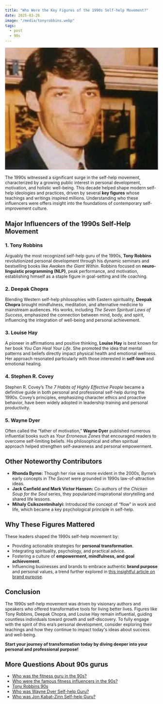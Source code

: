 ```yaml
---
title: "Who Were the Key Figures of the 1990s Self-help Movement?"
date: 2025-03-26
image: "/media/tonyrobbins.webp"
tags:
  - post
  - 90s
---
```


![Who Were the Key Figures of the 1990s Self-help Movement?](/media/tonyrobbins.webp)

The 1990s witnessed a significant surge in the self-help movement, characterized by a growing public interest in personal development, motivation, and holistic well-being. This decade helped shape modern self-help ideologies and practices, driven by several **key figures** whose teachings and writings inspired millions. Understanding who these influencers were offers insight into the foundations of contemporary self-improvement culture.

## Major Influencers of the 1990s Self-Help Movement

### 1. Tony Robbins
Arguably the most recognized self-help guru of the 1990s, **Tony Robbins** revolutionized personal development through his dynamic seminars and bestselling books like *Awaken the Giant Within*. Robbins focused on **neuro-linguistic programming (NLP)**, peak performance, and motivation, establishing himself as a staple figure in goal-setting and life coaching.

### 2. Deepak Chopra
Blending Western self-help philosophies with Eastern spirituality, **Deepak Chopra** brought mindfulness, meditation, and alternative medicine to mainstream audiences. His works, including *The Seven Spiritual Laws of Success*, emphasized the connection between mind, body, and spirit, influencing the integration of well-being and personal achievement.

### 3. Louise Hay
A pioneer in affirmations and positive thinking, **Louise Hay** is best known for her book *You Can Heal Your Life*. She promoted the idea that mental patterns and beliefs directly impact physical health and emotional wellness. Her approach resonated particularly with those interested in **self-love** and emotional healing.

### 4. Stephen R. Covey
Stephen R. Covey’s *The 7 Habits of Highly Effective People* became a definitive guide in both personal and professional self-help during the 1990s. Covey’s principles, emphasizing character ethics and proactive behavior, have been widely adopted in leadership training and personal productivity.

### 5. Wayne Dyer
Often called the “father of motivation,” **Wayne Dyer** published numerous influential books such as *Your Erroneous Zones* that encouraged readers to overcome self-limiting beliefs. His philosophical and often spiritual approach helped strengthen self-awareness and personal empowerment.

## Other Noteworthy Contributors
- **Rhonda Byrne:** Though her rise was more evident in the 2000s, Byrne’s early concepts in *The Secret* were grounded in 1990s law-of-attraction ideas.
- **Jack Canfield and Mark Victor Hansen:** Co-authors of the *Chicken Soup for the Soul* series, they popularized inspirational storytelling and shared life lessons.
- **Mihaly Csikszentmihalyi:** Introduced the concept of “flow” in work and life, which became a key psychological principle in self-help.

## Why These Figures Mattered
These leaders shaped the 1990s self-help movement by:
- Providing actionable strategies for **personal transformation**.
- Integrating spirituality, psychology, and practical advice.
- Fostering a culture of **empowerment, mindfulness, and goal achievement**.
- Influencing businesses and brands to embrace authentic **brand purpose** and personal values, a trend further explored in [this insightful article on brand purpose](https://supertotallyawesome.com/posts/brand-purpose).

## Conclusion
The 1990s self-help movement was driven by visionary authors and speakers who offered transformative tools for living better lives. Figures like Tony Robbins, Deepak Chopra, and Louise Hay remain influential, guiding countless individuals toward growth and self-discovery. To fully engage with the spirit of this era’s personal development, consider exploring their teachings and how they continue to impact today's ideas about success and well-being.

**Start your journey of transformation today by diving deeper into your personal and professional purpose!**

## More Questions About 90s gurus

- [Who was the fitness guru in the 90s?](/posts/who-was-the-fitness-guru-in-the-90s)
- [Who were the famous fitness influencers in the 90s?](/posts/who-were-the-famous-fitness-influencers-in-the-90s)
- [Tony Robbins 90s](/posts/tony-robbins-90s)
- [Who was Wayne Dyer Self-help Guru?](/posts/who-was-wayne-dyer-self-help-guru)
- [Who was Jon Kabat-Zinn Self-help Guru?](/posts/who-was-jon-kabat-zinn-self-help-guru)
